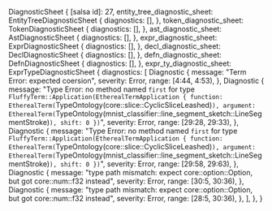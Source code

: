 DiagnosticSheet {
    [salsa id]: 27,
    entity_tree_diagnostic_sheet: EntityTreeDiagnosticSheet {
        diagnostics: [],
    },
    token_diagnostic_sheet: TokenDiagnosticSheet {
        diagnostics: [],
    },
    ast_diagnostic_sheet: AstDiagnosticSheet {
        diagnostics: [],
    },
    expr_diagnostic_sheet: ExprDiagnosticSheet {
        diagnostics: [],
    },
    decl_diagnostic_sheet: DeclDiagnosticSheet {
        diagnostics: [],
    },
    defn_diagnostic_sheet: DefnDiagnosticSheet {
        diagnostics: [],
    },
    expr_ty_diagnostic_sheet: ExprTypeDiagnosticSheet {
        diagnostics: [
            Diagnostic {
                message: "Term Error: expected coersion",
                severity: Error,
                range: [4:44, 4:53),
            },
            Diagnostic {
                message: "Type Error: no method named `first` for type `FluffyTerm::Application(EtherealTermApplication { function: EtherealTerm(`TypeOntology(core::slice::CyclicSliceLeashed)`), argument: EtherealTerm(`TypeOntology(mnist_classifier::line_segment_sketch::LineSegmentStroke)`), shift: 0 })`",
                severity: Error,
                range: [29:28, 29:33),
            },
            Diagnostic {
                message: "Type Error: no method named `first` for type `FluffyTerm::Application(EtherealTermApplication { function: EtherealTerm(`TypeOntology(core::slice::CyclicSliceLeashed)`), argument: EtherealTerm(`TypeOntology(mnist_classifier::line_segment_sketch::LineSegmentStroke)`), shift: 0 })`",
                severity: Error,
                range: [29:58, 29:63),
            },
            Diagnostic {
                message: "type path mismatch: expect core::option::Option, but got core::num::f32 instead",
                severity: Error,
                range: [30:5, 30:36),
            },
            Diagnostic {
                message: "type path mismatch: expect core::option::Option, but got core::num::f32 instead",
                severity: Error,
                range: [28:5, 30:36),
            },
        ],
    },
}